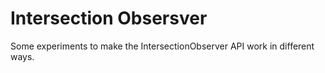 # Intersection Obsersver

Some experiments to make the IntersectionObserver API work in different ways.
